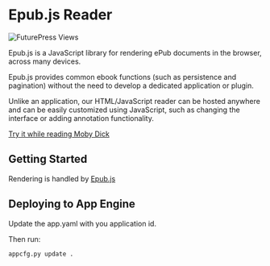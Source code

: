 Epub.js Reader
================================

![FuturePress Views](http://fchasen.com/futurepress/fp.png)

Epub.js is a JavaScript library for rendering ePub documents in the browser, across many devices.

Epub.js provides common ebook functions (such as persistence and pagination) without the need to develop a dedicated application or plugin.

Unlike an application, our HTML/JavaScript reader can be hosted anywhere and can be easily customized using JavaScript, such as changing the interface or adding annotation functionality.

[Try it while reading Moby Dick](http://futurepress.github.com/epub-reader/)

Getting Started
-------------------------

Rendering is handled by [Epub.js](http://futurepress.github.com/epub.js/)

Deploying to App Engine
-------------------------

Update the app.yaml with you application id.

Then run:
```
appcfg.py update .
```